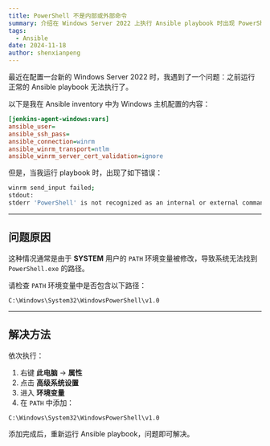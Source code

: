 ```yaml
---
title: PowerShell 不是内部或外部命令
summary: 介绍在 Windows Server 2022 上执行 Ansible playbook 时出现 PowerShell 无法识别的问题原因及解决方法。
tags:
  - Ansible
date: 2024-11-18
author: shenxianpeng
---
```


最近在配置一台新的 Windows Server 2022 时，我遇到了一个问题：之前运行正常的 Ansible playbook 无法执行了。

以下是我在 Ansible inventory 中为 Windows 主机配置的内容：

```ini
[jenkins-agent-windows:vars]
ansible_user=
ansible_ssh_pass=
ansible_connection=winrm
ansible_winrm_transport=ntlm
ansible_winrm_server_cert_validation=ignore
````

但是，当我运行 playbook 时，出现了如下错误：

```bash
winrm send_input failed;
stdout:
stderr 'PowerShell' is not recognized as an internal or external command, operable program or batch file.
```

---

## 问题原因

这种情况通常是由于 **SYSTEM** 用户的 `PATH` 环境变量被修改，导致系统无法找到 `PowerShell.exe` 的路径。

请检查 `PATH` 环境变量中是否包含以下路径：

```
C:\Windows\System32\WindowsPowerShell\v1.0
```

---

## 解决方法

依次执行：

1. 右键 **此电脑** → **属性**
2. 点击 **高级系统设置**
3. 进入 **环境变量**
4. 在 `PATH` 中添加：

```
C:\Windows\System32\WindowsPowerShell\v1.0
```

添加完成后，重新运行 Ansible playbook，问题即可解决。
